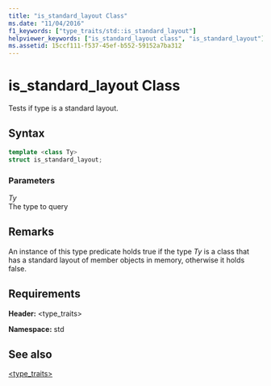 ```yaml
---
title: "is_standard_layout Class"
ms.date: "11/04/2016"
f1_keywords: ["type_traits/std::is_standard_layout"]
helpviewer_keywords: ["is_standard_layout class", "is_standard_layout"]
ms.assetid: 15ccf111-f537-45ef-b552-59152a7ba312
---
```

# is_standard_layout Class

Tests if type is a standard layout.

## Syntax

```cpp
template <class Ty>
struct is_standard_layout;
```

### Parameters

*Ty*\
The type to query

## Remarks

An instance of this type predicate holds true if the type *Ty* is a class that has a standard layout of member objects in memory, otherwise it holds false.

## Requirements

**Header:** \<type_traits>

**Namespace:** std

## See also

[<type_traits>](../standard-library/type-traits.md)
